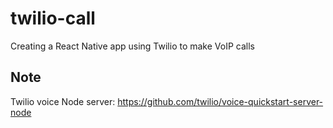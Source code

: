 # twilio-call
Creating a React Native app using Twilio to make VoIP calls

## Note

Twilio voice Node server:
https://github.com/twilio/voice-quickstart-server-node

